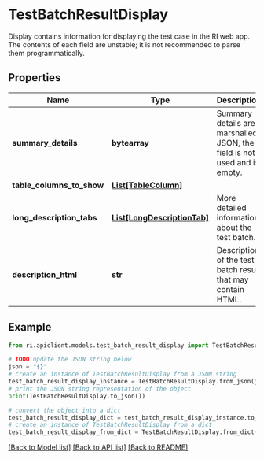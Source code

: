 # TestBatchResultDisplay

Display contains information for displaying the test case in the RI web app. The contents of each field are unstable; it is not recommended to parse them programmatically.

## Properties

Name | Type | Description | Notes
------------ | ------------- | ------------- | -------------
**summary_details** | **bytearray** | Summary details are marshalled JSON, the field is not used and is empty. | [optional] 
**table_columns_to_show** | [**List[TableColumn]**](TableColumn.md) |  | [optional] 
**long_description_tabs** | [**List[LongDescriptionTab]**](LongDescriptionTab.md) | More detailed information about the test batch. | [optional] 
**description_html** | **str** | Description of the test batch result that may contain HTML. | [optional] 

## Example

```python
from ri.apiclient.models.test_batch_result_display import TestBatchResultDisplay

# TODO update the JSON string below
json = "{}"
# create an instance of TestBatchResultDisplay from a JSON string
test_batch_result_display_instance = TestBatchResultDisplay.from_json(json)
# print the JSON string representation of the object
print(TestBatchResultDisplay.to_json())

# convert the object into a dict
test_batch_result_display_dict = test_batch_result_display_instance.to_dict()
# create an instance of TestBatchResultDisplay from a dict
test_batch_result_display_from_dict = TestBatchResultDisplay.from_dict(test_batch_result_display_dict)
```
[[Back to Model list]](../README.md#documentation-for-models) [[Back to API list]](../README.md#documentation-for-api-endpoints) [[Back to README]](../README.md)


